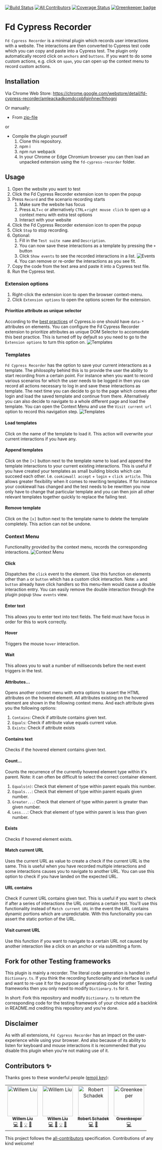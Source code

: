 [![Build Status](https://travis-ci.org/FDMediagroep/fd-cypress-recorder.svg?branch=master)](https://travis-ci.org/FDMediagroep/fd-cypress-recorder)
[![All Contributors](https://img.shields.io/badge/all_contributors-4-orange.svg?style=flat-square)](#contributors)
[![Coverage Status](https://coveralls.io/repos/github/FDMediagroep/fd-cypress-recorder/badge.svg?branch=master)](https://coveralls.io/github/FDMediagroep/fd-cypress-recorder?branch=master)
[![Greenkeeper badge](https://badges.greenkeeper.io/FDMediagroep/fd-cypress-recorder.svg)](https://greenkeeper.io/)

# Fd Cypress Recorder

`Fd Cypress Recorder` is a minimal plugin which records user interactions with a website. The interactions are then converted to Cypress test code which you can copy and paste into a Cypress test.
The plugin only automatically record click on `anchors` and `buttons`. If you want to do some custom actions, e.g. click on `span`, you can open up the context menu to record custom actions.

## Installation

Via Chrome Web Store: https://chrome.google.com/webstore/detail/fd-cypress-recorder/amleackadkomdccpbfginhnecfhhognj

Or manually:

-   From [zip-file](https://github.com/FDMediagroep/fd-cypress-recorder/releases/latest)

or

-   Compile the plugin yourself
    1. Clone this repository.
    1. npm i
    1. npm run webpack
    1. In your Chrome or Edge Chromium browser you can then load an unpacked extension using the `fd-cypress-recorder` folder.

## Usage

1. Open the website you want to test
1. Click the Fd Cypress Recorder extension icon to open the popup
1. Press `Record` and the scenario recording starts
    1. Make sure the website has focus
    1. Press `ALT`+`c` or alternatively `CTRL`+`right mouse click` to open up a context menu with extra test options
    1. Interact with your website
1. Click the Fd Cypress Recorder extension icon to open the popup
1. Click `Stop` to stop recording.
1. Optional:
    1. Fill in the `Test suite name` and `Description`.
    1. You can now save these interactions as a template by pressing the `+` button
    1. Click `Show events` to see the recorded interactions in a list.
       ![Events](/fd-cypress-recorder/screenshot3.jpg?raw=true 'Events')
    1. You can remove or re-order the interactions as you see fit.
1. Copy the code from the text area and paste it into a Cypress test file.
1. Run the Cypress test.

### Extension options

1. Right-click the extension icon to open the browser context-menu.
1. Click `Extension options` to open the options screen for the extension.

#### Prioritize attribute as unique selector

According to the [best practices](https://docs.cypress.io/guides/references/best-practices.html#Selecting-Elements) of Cypress.io one should have `data-*` attributes on elements. You can configure the Fd Cypress Recorder extension to prioritize attributes as unique DOM Selector to accomodate this best practice. This is turned off by default so you need to go to the `Extension options` to turn this option on.
![Templates](/screenshots/extension-options.jpg?raw=true 'Extension options')

### Templates

`Fd Cypress Recorder` has the option to save your current interactions as a template. The philosophy behind this is to provide the user the ability to start recording from a certain point.
For instance when you want to record various scenarios for which the user needs to be logged in then you can record all actions necessary to log in and save these interactions as template. The next time you can decide to go to the page which comes after login and load the saved template and continue from there.
Alternatively you can also decide to navigate to a whole different page and load the template. You can open the Context Menu and use the `Visit current url` option to record this navigation step.
![Templates](/screenshots/screenshot2.jpg?raw=true 'Templates')

#### Load templates

Click on the name of the template to load it. This action will overwrite your current interactions if you have any.

#### Append templates

Click on the `[+]` button next to the template name to load and append the template interactions to your current existing interactions. This is useful if you have created your templates as small building blocks which can succeed each other. I.e. `cookiewall accept` + `login` + `click article`.
This allows greater flexibility when it comes to rewriting templates. If for instance your cookiewall has changed and the test needs to be rewritten you now only have to change that particular template and you can then join all other relevant templates together quickly to replace the failing test.

#### Remove template

Click on the `[x]` button next to the template name to delete the template completely. This action can not be undone.

### Context Menu

Functionality provided by the context menu, records the corresponding interactions.
![Context Menu](/screenshots/screenshot.jpg?raw=true 'Context Menu')

#### Click

Dispatches the `click` event to the element. Use this function on elements other than `a` or `button` which has a custom click interaction.
Note: `a` and `button` already have click handlers so this menu-item would cause a double interaction entry. You can easily remove the double interaction through the plugin popup `Show events` view.

#### Enter text

This allows you to enter text into text fields. The field must have focus in order for this to work correctly.

#### Hover

Triggers the mouse `hover` interaction.

#### Wait

This allows you to wait a number of milliseconds before the next event triggers in the test.

#### Attributes...

Opens another context menu with extra options to assert the HTML attributes on the hovered element. All attributes existing on the hovered element are shown in the following context menu. And each attribute gives you the following options:

1. `Contains`: Check if attribute contains given text.
1. `Equals`: Check if attribute value equals current value.
1. `Exists`: Check if attribute exists

#### Contains text

Checks if the hovered element contains given text.

#### Count...

Counts the recurrence of the currently hovered element type within it's parent.
Note: it can often be difficult to select the correct container element.

1. `Equals(`_`n`_`)`: Check that element of type within parent equals this number.
1. `Equals...`: Check that element of type within parent equals given number.
1. `Greater...`: Check that element of type within parent is greater than given number.
1. `Less...`: Check that element of type within parent is less than given number.

#### Exists

Checks if hovered element exists.

#### Match current URL

Uses the current URL as value to create a check if the current URL is the same. This is useful when you have recorded multiple interactions and some interactions causes you to navigate to another URL. You can use this option to check if you have landed on the expected URL.

#### URL contains

Check if current URL contains given text. This is useful if you want to check if after a series of interactions the URL contains a certain text. You'll use this functionality instead of `Match current URL` in the event the URL contains dynamic portions which are unpredictable. With this functionality you can assert the static portion of the URL.

#### Visit current URL

Use this function if you want to navigate to a certain URL not caused by another interaction like a click on an anchor or via submitting a form.

## Fork for other Testing frameworks

This plugin is mainly a recorder. The literal code generation is handled in `Dictionary.ts`. If you think the recording functionality and interface is useful and want to re-use it for the purpose of generating code for other Testing frameworks then you only need to modify `Dictionary.ts` for it.

In short: Fork this repository and modify `Dictionary.ts` to return the corresponding code for the testing framework of your choice add a backlink in README.md crediting this repository and you're done.

## Disclaimer

As with all extensions, `Fd Cypress Recorder` has an impact on the user-experience while using your browser. And also because of its ability to listen for keyboard and mouse interactions it is recommended that you disable this plugin when you're not making use of it.

## Contributors ✨

Thanks goes to these wonderful people ([emoji key](https://allcontributors.org/docs/en/emoji-key)):

<!-- ALL-CONTRIBUTORS-LIST:START - Do not remove or modify this section -->
<!-- prettier-ignore -->
<table>
  <tr>
    <td align="center"><a href="http://www.willemliu.nl"><img src="https://avatars0.githubusercontent.com/u/5611802?v=4" width="100px;" alt="Willem Liu"/><br /><sub><b>Willem Liu</b></sub></a><br /><a href="https://github.com/FDMediagroep/fd-cypress-recorder/commits?author=willemliufdmg" title="Code">💻</a> <a href="https://github.com/FDMediagroep/fd-cypress-recorder/commits?author=willemliufdmg" title="Documentation">📖</a> <a href="#example-willemliufdmg" title="Examples">💡</a> <a href="#maintenance-willemliufdmg" title="Maintenance">🚧</a></td>
    <td align="center"><a href="http://www.willim.nl"><img src="https://avatars1.githubusercontent.com/u/974906?v=4" width="100px;" alt="Willem Liu"/><br /><sub><b>Willem Liu</b></sub></a><br /><a href="https://github.com/FDMediagroep/fd-cypress-recorder/commits?author=willemliu" title="Code">💻</a> <a href="https://github.com/FDMediagroep/fd-cypress-recorder/commits?author=willemliu" title="Documentation">📖</a> <a href="#example-willemliu" title="Examples">💡</a> <a href="#maintenance-willemliu" title="Maintenance">🚧</a></td>
    <td align="center"><a href="https://github.com/burner"><img src="https://avatars0.githubusercontent.com/u/13327?v=4" width="100px;" alt="Robert Schadek"/><br /><sub><b>Robert Schadek</b></sub></a><br /><a href="https://github.com/FDMediagroep/fd-cypress-recorder/commits?author=burner" title="Code">💻</a> <a href="#review-burner" title="Reviewed Pull Requests">👀</a></td>
    <td align="center"><a href="https://greenkeeper.io/"><img src="https://avatars2.githubusercontent.com/u/13812225?v=4" width="100px;" alt="Greenkeeper"/><br /><sub><b>Greenkeeper</b></sub></a><br /><a href="https://github.com/FDMediagroep/fd-cypress-recorder/commits?author=greenkeeperio" title="Code">💻</a></td>
  </tr>
</table>

<!-- ALL-CONTRIBUTORS-LIST:END -->

This project follows the [all-contributors](https://github.com/all-contributors/all-contributors) specification. Contributions of any kind welcome!
